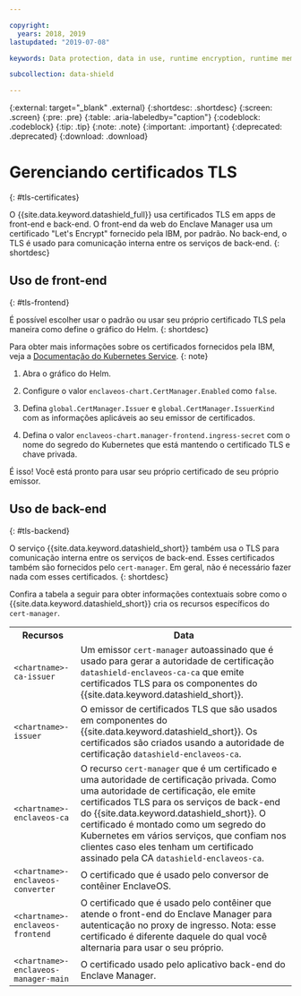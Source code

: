 ```yaml
---

copyright:
  years: 2018, 2019
lastupdated: "2019-07-08"

keywords: Data protection, data in use, runtime encryption, runtime memory encryption, encrypted memory, Intel SGX, software guard extensions, Fortanix runtime encryption

subcollection: data-shield

---
```


{:external: target="_blank" .external}
{:shortdesc: .shortdesc}
{:screen: .screen}
{:pre: .pre}
{:table: .aria-labeledby="caption"}
{:codeblock: .codeblock}
{:tip: .tip}
{:note: .note}
{:important: .important}
{:deprecated: .deprecated}
{:download: .download}



# Gerenciando certificados TLS
{: #tls-certificates}

O {{site.data.keyword.datashield_full}} usa certificados TLS em apps de front-end e back-end. O front-end da web do Enclave Manager usa um certificado "Let's Encrypt" fornecido pela IBM, por padrão. No back-end, o TLS é usado para comunicação interna entre os serviços de back-end.
{: shortdesc}


## Uso de front-end
{: #tls-frontend}

É possível escolher usar o padrão ou usar seu próprio certificado TLS pela maneira como define o gráfico do Helm.
{: shortdesc}

Para obter mais informações sobre os certificados fornecidos pela IBM, veja a [Documentação do Kubernetes Service](/docs/containers?topic=containers-ingress#ingress_expose_public).
{: note}


1. Abra o gráfico do Helm.

2. Configure o valor `enclaveos-chart.CertManager.Enabled` como `false`.

3. Defina `global.CertManager.Issuer` e `global.CertManager.IssuerKind` com as informações aplicáveis ao seu emissor de certificados.

4. Defina o valor `enclaveos-chart.manager-frontend.ingress-secret` com o nome
do segredo do Kubernetes que está mantendo o certificado TLS e chave privada.

É isso! Você está pronto para usar seu próprio certificado de seu próprio emissor. 



## Uso de back-end
{: #tls-backend}

O serviço {{site.data.keyword.datashield_short}} também usa o TLS para comunicação interna
entre os serviços de back-end. Esses certificados também são fornecidos pelo `cert-manager`. Em geral, não é necessário fazer nada com esses certificados.
{: shortdesc}

Confira a tabela a seguir para obter informações contextuais sobre como o {{site.data.keyword.datashield_short}} cria os recursos específicos do `cert-manager`.

<table>
    <tr>
        <th>Recursos</th>
        <th>Data</th>
    </tr>
    <tr>
        <td><code>&lt;chartname&gt;-ca-issuer</code></td>
        <td>Um emissor <code>cert-manager</code> autoassinado que é usado para gerar a autoridade
de certificação <code>datashield-enclaveos-ca-ca</code> que emite certificados TLS para os componentes
do {{site.data.keyword.datashield_short}}.</td>
    </tr>
    <tr>
        <td><code>&lt;chartname&gt;-issuer</code></td>
        <td>O emissor de certificados TLS que são usados em componentes do {{site.data.keyword.datashield_short}}. Os certificados são criados usando a autoridade de certificação <code>datashield-enclaveos-ca</code>.</td>
    </tr>
    <tr>
        <td><code>&lt;chartname&gt;-enclaveos-ca</code></td>
        <td>O recurso <code>cert-manager</code> que é um certificado e uma autoridade de certificação privada. Como uma autoridade de certificação, ele emite certificados TLS para os serviços de back-end do {{site.data.keyword.datashield_short}}. O certificado é montado como um segredo do Kubernetes em vários serviços, que confiam nos clientes caso eles tenham um certificado assinado pela CA <code>datashield-enclaveos-ca</code>.</td>
    </tr>
    <tr>
        <td><code>&lt;chartname&gt;-enclaveos-converter</code></td>
        <td>O certificado que é usado pelo conversor de contêiner EnclaveOS.</td>
    </tr>
    <tr>
        <td><code>&lt;chartname&gt;-enclaveos-frontend</code></td>
        <td>O certificado que é usado pelo contêiner que atende o front-end do Enclave Manager para autenticação no proxy de ingresso. Nota: esse certificado é diferente daquele do qual você alternaria para usar o seu próprio.</td>
    </tr>
    <tr>
        <td><code>&lt;chartname&gt;-enclaveos-manager-main</code></td>
        <td>O certificado usado pelo aplicativo back-end do Enclave Manager.</td>
    </tr>
</table>


<!---## Disabling cert-manager
{: #tls-disable-cert-manager}

You can choose to disable `cert-manager` entirely and configure your certificates manually for the Enclave Manager backend services. To do so, set the Helm value `global.CertManager.Enabled` to `false`.--->

